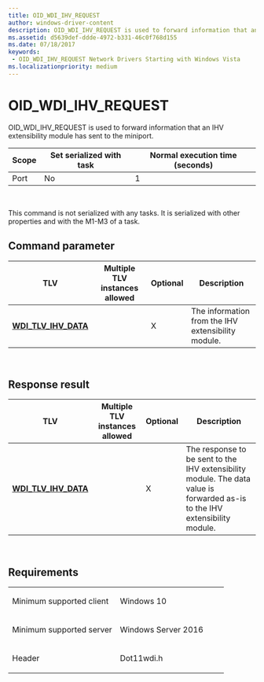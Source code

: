```yaml
---
title: OID_WDI_IHV_REQUEST
author: windows-driver-content
description: OID_WDI_IHV_REQUEST is used to forward information that an IHV extensibility module has sent to the miniport.
ms.assetid: d5639def-ddde-4972-b331-46c0f768d155
ms.date: 07/18/2017
keywords:
 - OID_WDI_IHV_REQUEST Network Drivers Starting with Windows Vista
ms.localizationpriority: medium
---
```


# OID\_WDI\_IHV\_REQUEST


OID\_WDI\_IHV\_REQUEST is used to forward information that an IHV extensibility module has sent to the miniport.

| Scope | Set serialized with task | Normal execution time (seconds) |
|-------|--------------------------|---------------------------------|
| Port  | No                       | 1                               |

 

This command is not serialized with any tasks. It is serialized with other properties and with the M1-M3 of a task.

## Command parameter


| TLV                                                  | Multiple TLV instances allowed | Optional | Description                                        |
|------------------------------------------------------|--------------------------------|----------|----------------------------------------------------|
| [**WDI\_TLV\_IHV\_DATA**](https://msdn.microsoft.com/library/windows/hardware/dn926312) |                                | X        | The information from the IHV extensibility module. |

 

## Response result


| TLV                                                  | Multiple TLV instances allowed | Optional | Description                                                                                                                 |
|------------------------------------------------------|--------------------------------|----------|-----------------------------------------------------------------------------------------------------------------------------|
| [**WDI\_TLV\_IHV\_DATA**](https://msdn.microsoft.com/library/windows/hardware/dn926312) |                                | X        | The response to be sent to the IHV extensibility module. The data value is forwarded as-is to the IHV extensibility module. |

 

Requirements
------------

<table>
<colgroup>
<col width="50%" />
<col width="50%" />
</colgroup>
<tbody>
<tr class="odd">
<td><p>Minimum supported client</p></td>
<td><p>Windows 10</p></td>
</tr>
<tr class="even">
<td><p>Minimum supported server</p></td>
<td><p>Windows Server 2016</p></td>
</tr>
<tr class="odd">
<td><p>Header</p></td>
<td>Dot11wdi.h</td>
</tr>
</tbody>
</table>

 

 




